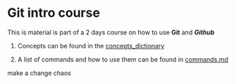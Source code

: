 # Git intro course 

This is material is part of a 2 days course on how to use **Git** and ***Github***

1. Concepts can be found in the [concepts_dictionary](./concepts_dictionary.md)

2. A list of commands and how to use them can be found in [commands.md](./commands.md)

make a change
chaos
